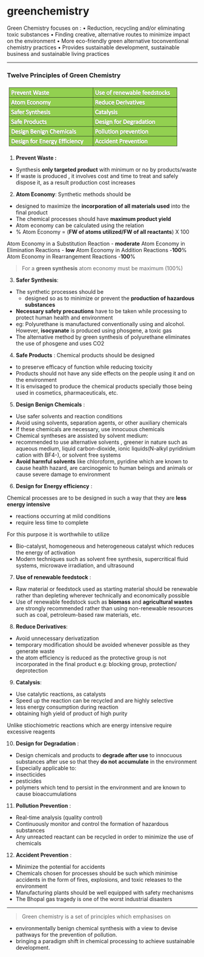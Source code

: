 #  greenchemistry

Green Chemistry focuses on :
• Reduction, recycling and/or eliminating toxic substances
• Finding creative, alternative routes to minimize impact on
the environment
• More eco-friendly green alternative toconventional
chemistry practices
• Provides sustainable development, sustainable business and
sustainable living practices

---
### Twelve Principles of Green Chemistry
![12 principles of greenchem](12principles.png)

1. **Prevent Waste :**
- Synthesis **only targeted product** with minimum or no by products/waste
- If waste is produced , it involves cost and time to treat and safely dispose it, as a result production cost increases

2. **Atom Economy**:
Synthetic methods should be 
- designed to maximize the **incorporation of all materials used** into the final product
- The chemical processes should have **maximum product yield**
- Atom economy can be calculated using the relation
 - % Atom Economy = (**FW of atoms utilized/FW of all reactants**) X 100
 
Atom Economy in a Substitution Reaction - **moderate**
Atom Economy in Elimination Reactions - **low**
Atom Economy in Addition Reactions -**100**% 
Atom Economy in Rearrangement Reactions -**100**%

> For a **green synthesis** atom economy must be maximum (100%)

3. **Safer Synthesis**:
- The synthetic processes should be 
	-  designed so as to minimize or prevent the **production of hazardous substances** 
- **Necessary safety precautions** have to be taken while processing to protect human health and environment
- eg: Polyurethane is manufactured conventionally using and alcohol. However, **isocyanate** is produced using phosgene, a toxic gas 
- The alternative method by green synthesis of polyurethane eliminates the use of phosgene and uses CO2

4. **Safe Products** :
Chemical products should be designed
- to preserve efficacy of function while reducing toxicity
- Products should not have any side effects on the
people using it and on the environment
- It is envisaged to produce the chemical products
specially those being used in cosmetics, pharmaceuticals, etc.

5. **Design Benign Chemicals** :
- Use safer solvents and reaction conditions
- Avoid using solvents, separation agents, or other auxiliary
chemicals
- If these chemicals are necessary, use innocuous chemicals
- Chemical syntheses are assisted by solvent medium:
 -  recommended to use alternative solvents , greener in nature such as aqueous medium, liquid carbon-dioxide, ionic liquids(N-alkyl pyridinium cation with BF4-), or solvent free systems
 - **Avoid harmful solvents** like chloroform, pyridine which are known to cause health hazard, are carcinogenic to human beings and animals or cause severe damage to environment
 
 6. **Design for Energy efficiency** :

 Chemical processes are to be designed in such a way that they are **less energy intensive** 
 - reactions occurring at mild conditions 
 - require less time to complete

For this purpose it is worthwhile to utilize 
- Bio-catalyst, homogeneous and heterogeneous catalyst 
which reduces the energy of activation 
- Modern techniques such as solvent free synthesis, 
supercritical fluid systems, microwave irradiation, and 
ultrasound

7. **Use of renewable feedstock** :
- Raw material or feedstock used as starting material should be renewable rather than depleting wherever technically and economically possible
- Use of renewable feedstock such as **biomass** and **agricultural wastes** are strongly recommended rather than using non-renewable resources such as coal, petroleum-based raw materials, etc.

8. **Reduce Derivatives**:
- Avoid unnecessary derivatization
- temporary modification should be avoided whenever possible as they generate waste
- the atom efficiency is reduced as the protective group is not incorporated in the final product e.g: blocking group, protection/ deprotection

9. **Catalysis**:
- Use catalytic reactions, as catalysts
- Speed up the reaction can be recycled and are highly selective 
-  less energy consumption during reaction
-  obtaining high yield of product of high purity

Unlike stiochiometric reactions which are energy 
intensive require excessive reagents

10. **Design for Degradation** :
- Design chemicals and products to **degrade after use** to innocuous substances after use so that they **do not** **accumulate** in the environment
- Especially applicable to: 
 - insecticides
 - pesticides 
 - polymers which tend to persist in the environment and are known to cause bioaccumulations

11. **Pollution Prevention** :
-  Real-time analysis (quality control)
 -  Continuously monitor and control the formation of hazardous substances
 - Any unreacted reactant can be recycled in order to minimize the use of chemicals

12. **Accident Prevention** :
- Minimize the potential for accidents
 - Chemicals chosen for processes should be such which minimise accidents in the form of fires, explosions, and toxic releases to the environment 
 - Manufacturing plants should be well equipped with safety mechanisms
 - The Bhopal gas tragedy is one of the worst industrial disasters 
---
> Green chemistry is a set of principles which emphasises on
- environmentally benign chemical synthesis with a view to  devise pathways for the prevention of pollution.
- bringing a paradigm shift in chemical processing to achieve sustainable development.
